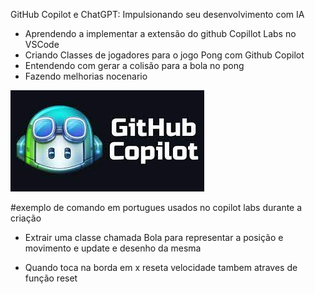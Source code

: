 GitHub Copilot e ChatGPT: Impulsionando seu desenvolvimento com IA

- Aprendendo a implementar a extensão do github Copillot Labs no VSCode
- Criando Classes de jogadores para o jogo Pong com Github Copilot
- Entendendo com gerar a colisão para a bola no pong
- Fazendo melhorias nocenario


![logo](logogitcopilot.jpg)




#exemplo de comando em portugues usados no copilot labs durante a criação

- Extrair uma classe chamada Bola para representar a posição e movimento e update e desenho da mesma

- Quando toca na borda em x reseta velocidade tambem atraves de função reset